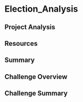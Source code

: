 # Election_Analysis

## Project Analysis
## Resources
## Summary
## Challenge Overview
## Challenge Summary
